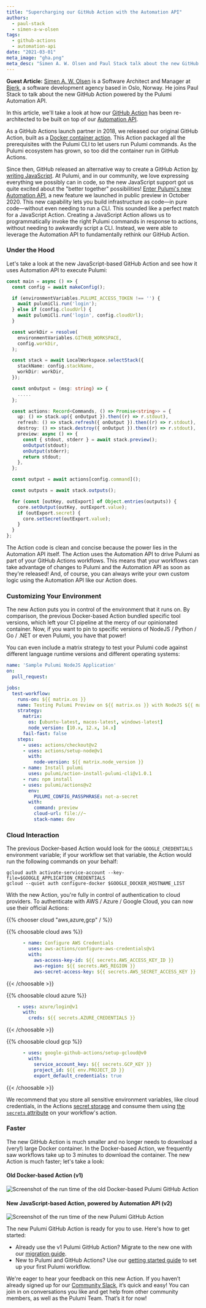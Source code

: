 ```yaml
---
title: "Supercharging our GitHub Action with the Automation API"
authors:
  - paul-stack
  - simen-a-w-olsen
tags:
  - github-actions
  - automation-api
date: "2021-03-01"
meta_image: "gha.png"
meta_desc: "Simen A. W. Olsen and Paul Stack talk about the new GitHub Action powered by the Pulumi Automation API"
---
```


**Guest Article:** [Simen A. W. Olsen](https://github.com/cobraz) is a Software Architect and Manager at [Bjerk](https://bjerk.io),
a software development agency based in Oslo, Norway. He joins Paul Stack to talk about the new GitHub Action powered by
the Pulumi Automation API.

In this article, we'll take a look at how our [GitHub Action](https://github.com/pulumi/actions) has been re-architected
to be built on top of our [Automation API](/blog/automation-api).

<!--more-->

As a GitHub Actions launch partner in 2018, we released our original GitHub Action, built as a [Docker container action](https://docs.github.com/en/actions/creating-actions/creating-a-docker-container-action).
This Action packaged all the prerequisites with the Pulumi CLI to let users
run Pulumi commands. As the Pulumi ecosystem has grown, so too did the container run in GitHub Actions.

Since then, GitHub released an alternative way to create a GitHub Action
[by writing JavaScript](https://docs.github.com/en/actions/creating-actions/creating-a-javascript-action).
At Pulumi, and in our community, we love expressing everything we possibly can in code, so the new JavaScript support got us quite
excited about the "better together" possibilities! [Enter Pulumi's new Automation API](/blog/automation-api),
a new feature we launched in public preview in October 2020. This new capability lets you build infrastructure as code&mdash;in
pure code&mdash;without even needing to run a CLI. This sounded like a perfect match for a JavaScript Action.
Creating a JavaScript Action allows us to programmatically invoke the right Pulumi commands in response to actions, without needing to awkwardly
script a CLI. Instead, we were able to leverage the Automation API to fundamentally rethink our GitHub Action.

### Under the Hood

Let's take a look at the new JavaScript-based GitHub Action and see how it uses Automation API to execute Pulumi:

```typescript
const main = async () => {
  const config = await makeConfig();

  if (environmentVariables.PULUMI_ACCESS_TOKEN !== '') {
    await pulumiCli.run('login');
  } else if (config.cloudUrl) {
    await pulumiCli.run('login', config.cloudUrl);
  }

  const workDir = resolve(
    environmentVariables.GITHUB_WORKSPACE,
    config.workDir,
  );

  const stack = await LocalWorkspace.selectStack({
    stackName: config.stackName,
    workDir: workDir,
  });

  const onOutput = (msg: string) => {
    .....
  };

  const actions: Record<Commands, () => Promise<string>> = {
    up: () => stack.up({ onOutput }).then((r) => r.stdout),
    refresh: () => stack.refresh({ onOutput }).then((r) => r.stdout),
    destroy: () => stack.destroy({ onOutput }).then((r) => r.stdout),
    preview: async () => {
      const { stdout, stderr } = await stack.preview();
      onOutput(stdout);
      onOutput(stderr);
      return stdout;
    },
  };

  const output = await actions[config.command]();

  const outputs = await stack.outputs();

  for (const [outKey, outExport] of Object.entries(outputs)) {
    core.setOutput(outKey, outExport.value);
    if (outExport.secret) {
      core.setSecret(outExport.value);
    }
  }
};
```

The Action code is clean and concise because the power lies in the Automation API itself. The Action uses the Automation
API to drive Pulumi as part of your GitHub Actions workflows. This means that your workflows can take advantage of changes to Pulumi
and the Automation API as soon as they're released! And, of course, you can always write your own custom logic
using the Automation API like our Action does.

### Customizing Your Environment

The new Action puts you in control of the environment that it runs on. By comparison, the previous Docker-based
Action bundled specific tool versions, which left your CI pipeline at the mercy of our opinionated container. Now, if
you want to pin to specific versions of NodeJS / Python / Go / .NET or even Pulumi, you have that power!

You can even include a matrix strategy to test your Pulumi code against different language runtime versions and
different operating systems:

```yaml
name: 'Sample Pulumi NodeJS Application'
on:
  pull_request:

jobs:
  test-workflow:
    runs-on: ${{ matrix.os }}
    name: Testing Pulumi Preview on ${{ matrix.os }} with NodeJS ${{ matrix.node_version }}
    strategy:
      matrix:
        os: [ubuntu-latest, macos-latest, windows-latest]
        node_version: [10.x, 12.x, 14.x]
      fail-fast: false
    steps:
      - uses: actions/checkout@v2
      - uses: actions/setup-node@v1
        with:
          node-version: ${{ matrix.node_version }}
      - name: Install pulumi
        uses: pulumi/action-install-pulumi-cli@v1.0.1
      - run: npm install
      - uses: pulumi/actions@v2
        env:
          PULUMI_CONFIG_PASSPHRASE: not-a-secret
        with:
          command: preview
          cloud-url: file://~
          stack-name: dev
```

### Cloud Interaction

The previous Docker-based Action would look for the `GOOGLE_CREDENTIALS` environment
variable; if your workflow set that variable, the Action would run the following commands on your behalf:

```shell
gcloud auth activate-service-account --key-file=$GOOGLE_APPLICATION_CREDENTIALS
gcloud --quiet auth configure-docker $GOOGLE_DOCKER_HOSTNAME_LIST
```

With the new Action, you're fully in control of  authentication to cloud providers. To authenticate
with AWS / Azure / Google Cloud, you can now use their official Actions:

{{% chooser cloud "aws,azure,gcp" / %}}

{{% choosable cloud aws %}}

```yaml
      - name: Configure AWS Credentials
        uses: aws-actions/configure-aws-credentials@v1
        with:
          aws-access-key-id: ${{ secrets.AWS_ACCESS_KEY_ID }}
          aws-region: ${{ secrets.AWS_REGION }}
          aws-secret-access-key: ${{ secrets.AWS_SECRET_ACCESS_KEY }}
```

{{< /choosable >}}

{{% choosable cloud azure %}}

```yaml
    - uses: azure/login@v1
      with:
        creds: ${{ secrets.AZURE_CREDENTIALS }}
```

{{< /choosable >}}

{{% choosable cloud gcp %}}

```yaml
      - uses: google-github-actions/setup-gcloud@v0
        with:
          service_account_key: ${{ secrets.GCP_KEY }}
          project_id: ${{ env.PROJECT_ID }}
          export_default_credentials: true
```

{{< /choosable >}}

We recommend that you store all sensitive environment variables, like cloud credentials, in the
Actions [secret storage](https://docs.github.com/en/actions/reference/encrypted-secrets/)
and consume them using
[the `secrets` attribute](https://docs.github.com/en/actions/reference/encrypted-secrets#using-encrypted-secrets-in-a-workflow)
on your workflow's action.

### Faster

The new GitHub Action is much smaller and no longer needs to download a (very!) large Docker container. In the Docker-based
Action, we frequently saw workflows take up to 3 minutes to download the container. The new Action is much faster;
let's take a look:

#### Old Docker-based Action (v1)

![Screenshot of the run time of the old Docker-based Pulumi GitHub Action](old-action.png)

#### New JavaScript-based Action, powered by Automation API (v2)

![Screenshot of the run time of the new Pulumi GitHub Action](new-action.png)

The new Pulumi GitHub Action is ready for you to use. Here's how to get started:

- Already use the v1 Pulumi GitHub Action? Migrate to the new one with our [migration guide](/docs/guides/continuous-delivery/github-actions#migrating-from-github-action-v1).
- New to Pulumi and GitHub Actions? Use our [getting started guide](/docs/guides/continuous-delivery/github-actions) to set up your first Pulumi workflow.

We're eager to hear your feedback on this new Action. If you haven’t already signed up for our [Community Slack](https://slack.pulumi.com/), it’s
quick and easy! You can join in on conversations you like and get help from other community members, as well as the Pulumi Team. That’s it for now!
